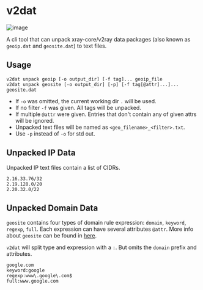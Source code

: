 # v2dat

![image](https://img.shields.io/github/downloads/DanielLavrushin/v2dat/total?label=total%20downloads)

A cli tool that can unpack xray-core/v2ray data packages (also known as `geoip.dat` and `geosite.dat`) to text files.

## Usage

```shell
v2dat unpack geoip [-o output_dir] [-f tag]... geoip_file
v2dat unpack geosite [-o output_dir] [-p] [-f tag[@attr]...]... geosite.dat
```

- If `-o` was omitted, the current working dir `.` will be used.
- If no filter `-f` was given. All tags will be unpacked.
- If multiple `@attr` were given. Entries that don't contain any of given attrs will be ignored.
- Unpacked text files will be named as `<geo_filename>_<filter>.txt`.
- Use `-p` instead of `-o` for std out.

## Unpacked IP Data

Unpacked IP text files contain a list of CIDRs.

```text
2.16.33.76/32
2.19.128.0/20
2.20.32.0/22
```

## Unpacked Domain Data

`geosite` contains four types of domain rule expression: `domain`, `keyword`, `regexp`, `full`. Each expression can have several attributes `@attr`. More info about `geosite` can be found in [here](https://github.com/v2fly/domain-list-community).

`v2dat` will split type and expression with a `:`. But omits the `domain` prefix and attributes.

```text
google.com
keyword:google
regexp:www\.google\.com$
full:www.google.com
```
